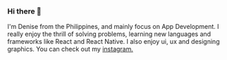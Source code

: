 ### Hi there 👋

I'm Denise from the Philippines, and mainly focus on App Development. I really enjoy the thrill of solving problems, learning new languages and frameworks like React and React Native. I also enjoy ui, ux and designing graphics. You can check out my [instagram.](https://www.instagram.com/deniseezy/) 
